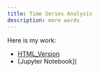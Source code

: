 ```yaml
---
title: Time Series Analysis
description: more words
---
```


Here is my work:
 - [HTML_Version](silly.html)
 - [Jupyter Notebook](
